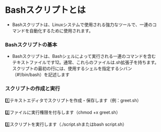 # Bashスクリプトとは
* Bashスクリプトは、Linuxシステムで使用される強力なツールで、一連のコマンドを自動化するために使用されます。
### Bashスクリプトの基本
* Bashスクリプトは、Bashシェルによって実行される一連のコマンドを含むテキストファイルです12。通常、これらのファイルは.sh拡張子を持ちます。スクリプトの最初の行には、使用するシェルを指定するシバン（#!/bin/bash）を記述します
### スクリプトの作成と実行
1️⃣テキストエディタでスクリプトを作成・保存します（例：greet.sh）

2️⃣ファイルに実行権限を付与します（chmod +x greet.sh）

3️⃣スクリプトを実行します（./script.shまたはbash script.sh）